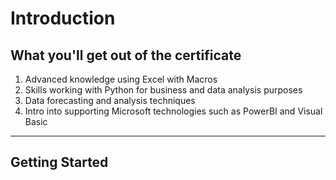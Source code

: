 # Introduction

## What you'll get out of the certificate

1. Advanced knowledge using Excel with Macros
2. Skills working with Python for business and data analysis purposes
3. Data forecasting and analysis techniques
4. Intro into supporting Microsoft technologies such as PowerBI and Visual Basic

---

## Getting Started
